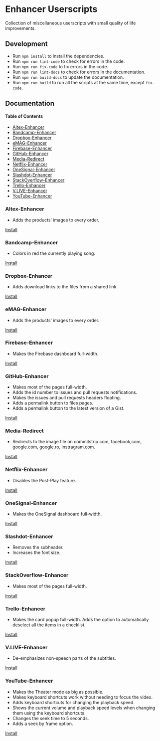 # Enhancer Userscripts

Collection of miscellaneous userscripts with small quality of life improvements.

## Development

-   Run `npm install` to install the dependencies.
-   Run `npm run lint-code` to check for errors in the code.
-   Run `npm run fix-code` to fix errors in the code.
-   Run `npm run lint-docs` to check for errors in the documentation.
-   Run `npm run build-docs` to update the documentation.
-   Run `npm run build` to run all the scripts at the same time, except
    `fix-code`.

## Documentation

<!-- Generated by documentation.js. Update this documentation by updating the source code. -->

#### Table of Contents

-   [Altex-Enhancer](#altex-enhancer)
-   [Bandcamp-Enhancer](#bandcamp-enhancer)
-   [Dropbox-Enhancer](#dropbox-enhancer)
-   [eMAG-Enhancer](#emag-enhancer)
-   [Firebase-Enhancer](#firebase-enhancer)
-   [GitHub-Enhancer](#github-enhancer)
-   [Media-Redirect](#media-redirect)
-   [Netflix-Enhancer](#netflix-enhancer)
-   [OneSignal-Enhancer](#onesignal-enhancer)
-   [Slashdot-Enhancer](#slashdot-enhancer)
-   [StackOverflow-Enhancer](#stackoverflow-enhancer)
-   [Trello-Enhancer](#trello-enhancer)
-   [V.LIVE-Enhancer](#vlive-enhancer)
-   [YouTube-Enhancer](#youtube-enhancer)

### Altex-Enhancer

-   Adds the products' images to every order.

[Install](https://raw.githubusercontent.com/revolter/EnhancerUserscripts/master/scripts/Altex/Altex_Enhancer.user.js)

### Bandcamp-Enhancer

-   Colors in red the currently playing song.

[Install](https://raw.githubusercontent.com/revolter/EnhancerUserscripts/master/scripts/Bandcamp/Bandcamp_Enhancer.user.js)

### Dropbox-Enhancer

-   Adds download links to the files from a shared link.

[Install](https://raw.githubusercontent.com/revolter/EnhancerUserscripts/master/scripts/Dropbox/Dropbox_Enhancer.user.js)

### eMAG-Enhancer

-   Adds the products' images to every order.

[Install](https://raw.githubusercontent.com/revolter/EnhancerUserscripts/master/scripts/eMAG/eMAG_Enhancer.user.js)

### Firebase-Enhancer

-   Makes the Firebase dashboard full-width.

[Install](https://raw.githubusercontent.com/revolter/EnhancerUserscripts/master/scripts/Firebase/Firebase_Enhancer.user.js)

### GitHub-Enhancer

-   Makes most of the pages full-width.
-   Adds the id number to issues and pull requests notifications.
-   Makes the issues and pull requests headers floating.
-   Adds a permalink button to files pages.
-   Adds a permalink button to the latest version of a Gist.

[Install](https://raw.githubusercontent.com/revolter/EnhancerUserscripts/master/scripts/GitHub/GitHub_Enhancer.user.js)

### Media-Redirect

-   Redirects to the image file on commitstrip.com, facebook,com, google.com,
    google.ro, instragram.com.

[Install](https://raw.githubusercontent.com/revolter/EnhancerUserscripts/master/scripts/Media_Redirect/Media_Redirect.user.js)

### Netflix-Enhancer

-   Disables the Post-Play feature.

[Install](https://raw.githubusercontent.com/revolter/EnhancerUserscripts/master/scripts/Netflix/Netflix_Enhancer.user.js)

### OneSignal-Enhancer

-   Makes the OneSignal dashboard full-width.

[Install](https://raw.githubusercontent.com/revolter/EnhancerUserscripts/master/scripts/OneSignal/OneSignal_Enhancer.user.js)

### Slashdot-Enhancer

-   Removes the subheader.
-   Increases the font size.

[Install](https://raw.githubusercontent.com/revolter/EnhancerUserscripts/master/scripts/Slashdot/Slashdot_Enhancer.user.js)

### StackOverflow-Enhancer

-   Makes most of the pages full-width.

[Install](https://raw.githubusercontent.com/revolter/EnhancerUserscripts/master/scripts/StackOverflow/StackOverflow_Enhancer.user.js)

### Trello-Enhancer

-   Makes the card popup full-width. Adds the option to automatically deselect
    all the items in a checklist.

[Install](https://raw.githubusercontent.com/revolter/EnhancerUserscripts/master/scripts/Trello/Trello_Enhancer.user.js)

### V.LIVE-Enhancer

-   De-emphasizes non-speech parts of the subtitles.

[Install](https://raw.githubusercontent.com/revolter/EnhancerUserscripts/master/scripts/V_LIVE/V_LIVE_Enhancer.user.js)

### YouTube-Enhancer

-   Makes the Theater mode as big as possible.
-   Makes keyboard shortcuts work without needing to focus the video.
-   Adds keyboard shortcuts for changing the playback speed.
-   Shows the current volume and playback speed levels when changing them using
    the keyboard shortcuts.
-   Changes the seek time to 5 seconds.
-   Adds a seek by frame option.

[Install](https://raw.githubusercontent.com/revolter/EnhancerUserscripts/master/scripts/YouTube/YouTube_Enhancer.user.js)
